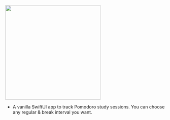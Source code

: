 <img src="https://raw.githubusercontent.com/Luki120/luki120.github.io/master/assets/Misc/Cathal.png" width="300">

* A vanilla SwiftUI app to track Pomodoro study sessions. You can choose any regular & break interval you want.
